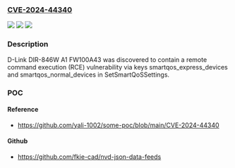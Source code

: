 ### [CVE-2024-44340](https://cve.mitre.org/cgi-bin/cvename.cgi?name=CVE-2024-44340)
![](https://img.shields.io/static/v1?label=Product&message=n%2Fa&color=blue)
![](https://img.shields.io/static/v1?label=Version&message=n%2Fa&color=blue)
![](https://img.shields.io/static/v1?label=Vulnerability&message=n%2Fa&color=brighgreen)

### Description

D-Link DIR-846W A1 FW100A43 was discovered to contain a remote command execution (RCE) vulnerability via keys smartqos_express_devices and smartqos_normal_devices in SetSmartQoSSettings.

### POC

#### Reference
- https://github.com/yali-1002/some-poc/blob/main/CVE-2024-44340

#### Github
- https://github.com/fkie-cad/nvd-json-data-feeds


